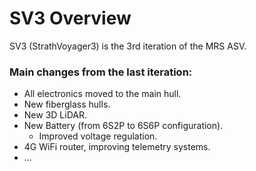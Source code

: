 # SV3 Overview

SV3 (StrathVoyager3) is the 3rd iteration of the MRS ASV.

### Main changes from the last iteration:

* All electronics moved to the main hull.
* New fiberglass hulls.
* New 3D LiDAR.
* New Battery (from 6S2P to 6S6P configuration).
  + Improved voltage regulation.
* 4G WiFi router, improving telemetry systems.
* ...

